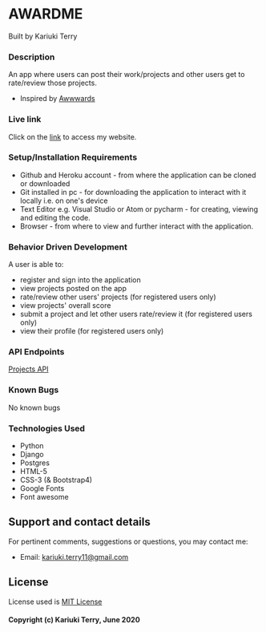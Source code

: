 # AWARDME
Built by Kariuki Terry

### Description
An app where users can post their work/projects and other users get to rate/review those projects. 
- Inspired by [Awwwards](https://www.awwwards.com/)

### Live link
Click on the [link](https://awardmebyterry.herokuapp.com/) to access my website.

### Setup/Installation Requirements
- Github and Heroku account - from where the application can be cloned or downloaded
- Git installed in pc - for downloading the application to interact with it locally i.e. on one's device
- Text Editor e.g. Visual Studio or Atom or pycharm - for creating, viewing and editing the code.
- Browser - from where to view and further interact with the application.

### Behavior Driven Development
A user is able to:
- register and sign into the application
- view projects posted on the app
- rate/review other users' projects (for registered users only)
- view projects' overall score
- submit a project and let other users rate/review it (for registered users only)
- view their profile (for registered users only)

### API Endpoints

[Projects API](https://awardmebyterry.herokuapp.com/api/project/)

### Known Bugs
No known bugs

### Technologies Used
- Python
- Django
- Postgres
- HTML-5
- CSS-3 (& Bootstrap4)
- Google Fonts
- Font awesome

## Support and contact details
For pertinent comments, suggestions or questions, you may contact me:
- Email: kariuki.terry11@gmail.com

## License
License used is [MIT License](https://choosealicense.com/licenses/mit/)


#### Copyright (c) Kariuki Terry, June 2020